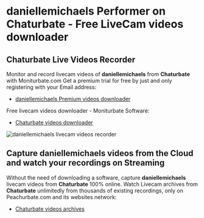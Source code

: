 # daniellemichaels Performer on Chaturbate - Free LiveCam videos downloader

## Chaturbate Live Videos Recorder

Monitor and record livecam videos of **daniellemichaels** from **Chaturbate** with Moniturbate.com
Get a premium trial for free by just and only registering with your Email address:
* [daniellemichaels Premium videos downloader](https://moniturbate.com/request-demo-licence-key.html)

Free livecam videos downloader - Moniturbate Software:
* [Chaturbate videos downloader](https://moniturbate.com/moniturbate-download-software.html)

![daniellemichaels livecam videos recorder](https://peachurnet.com/templates/moniturbate-software.png)


## Capture daniellemichaels videos from the Cloud and watch your recordings on Streaming

Without the need of downloading a software, capture **daniellemichaels** livecam videos from **Chaturbate** 100% online.
Watch Livecam archives from **Chaturbate** unlimitedly from thousands of existing recordings, only on Peachurbate.com and its websites network:
* [Chaturbate videos archives](https://peachurnet.com/)